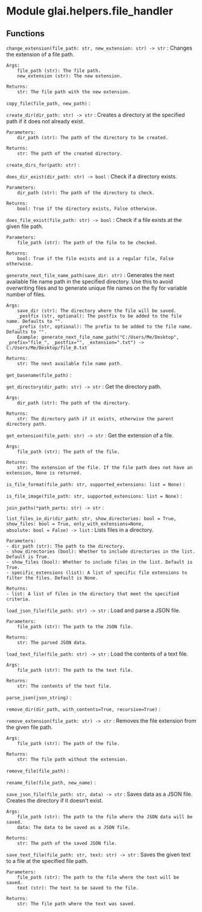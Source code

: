 Module glai.helpers.file_handler
================================

Functions
---------

    
`change_extension(file_path: str, new_extension: str) ‑> str`
:   Changes the extension of a file path.
    
    Args:
        file_path (str): The file path.
        new_extension (str): The new extension.
    
    Returns:
        str: The file path with the new extension.

    
`copy_file(file_path, new_path)`
:   

    
`create_dir(dir_path: str) ‑> str`
:   Creates a directory at the specified path if it does not already exist.
    
    Parameters:
        dir_path (str): The path of the directory to be created.
    
    Returns:
        str: The path of the created directory.

    
`create_dirs_for(path: str)`
:   

    
`does_dir_exist(dir_path: str) ‑> bool`
:   Check if a directory exists.
    
    Parameters:
        dir_path (str): The path of the directory to check.
    
    Returns:
        bool: True if the directory exists, False otherwise.

    
`does_file_exist(file_path: str) ‑> bool`
:   Check if a file exists at the given file path.
    
    Parameters:
        file_path (str): The path of the file to be checked.
    
    Returns:
        bool: True if the file exists and is a regular file, False otherwise.

    
`generate_next_file_name_path(save_dir: str)`
:   Generates the next available file name path in the specified directory.
    Use this to avoid overwriting files and to generate unique file names on the fly for variable number of files.
    
    Args:
        save_dir (str): The directory where the file will be saved.
        _postfix (str, optional): The postfix to be added to the file name. Defaults to "".
        _prefix (str, optional): The prefix to be added to the file name. Defaults to "".
        Example: generate_next_file_name_path("C:/Users/Me/Desktop", _prefix="file_", _postfix="", _extension=".txt") -> C:/Users/Me/Desktop/file_0.txt 
    
    Returns:
        str: The next available file name path.

    
`get_basename(file_path)`
:   

    
`get_directory(dir_path: str) ‑> str`
:   Get the directory path.
    
    Args:
        dir_path (str): The path of the directory.
    
    Returns:
        str: The directory path if it exists, otherwise the parent directory path.

    
`get_extension(file_path: str) ‑> str`
:   Get the extension of a file.
    
    Args:
        file_path (str): The path of the file.
    
    Returns:
        str: The extension of the file. If the file path does not have an extension, None is returned.

    
`is_file_format(file_path: str, supported_extensions: list = None)`
:   

    
`is_file_image(file_path: str, supported_extensions: list = None)`
:   

    
`join_paths(*path_parts: str) ‑> str`
:   

    
`list_files_in_dir(dir_path: str, show_directories: bool = True, show_files: bool = True, only_with_extensions=None, absolute: bool = False) ‑> list`
:   Lists files in a directory.
    
    Parameters:
    - dir_path (str): The path to the directory.
    - show_directories (bool): Whether to include directories in the list. Default is True.
    - show_files (bool): Whether to include files in the list. Default is True.
    - specific_extensions (list): A list of specific file extensions to filter the files. Default is None.
    
    Returns:
    - list: A list of files in the directory that meet the specified criteria.

    
`load_json_file(file_path: str) ‑> str`
:   Load and parse a JSON file.
    
    Parameters:
        file_path (str): The path to the JSON file.
    
    Returns:
        str: The parsed JSON data.

    
`load_text_file(file_path: str) ‑> str`
:   Load the contents of a text file.
    
    Args:
        file_path (str): The path to the text file.
    
    Returns:
        str: The contents of the text file.

    
`parse_json(json_string)`
:   

    
`remove_dir(dir_path, with_contents=True, recursive=True)`
:   

    
`remove_extension(file_path: str) ‑> str`
:   Removes the file extension from the given file path.
    
    Args:
        file_path (str): The path of the file.
    
    Returns:
        str: The file path without the extension.

    
`remove_file(file_path)`
:   

    
`rename_file(file_path, new_name)`
:   

    
`save_json_file(file_path: str, data) ‑> str`
:   Saves data as a JSON file.
    Creates the directory if it doesn't exist.
    
    Args:
        file_path (str): The path to the file where the JSON data will be saved.
        data: The data to be saved as a JSON file.
    
    Returns:
        str: The path of the saved JSON file.

    
`save_text_file(file_path: str, text: str) ‑> str`
:   Saves the given text to a file at the specified file path.
    
    Parameters:
        file_path (str): The path to the file where the text will be saved.
        text (str): The text to be saved to the file.
    
    Returns:
        str: The file path where the text was saved.